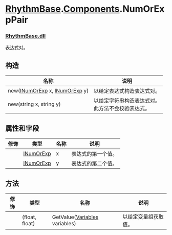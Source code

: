# [RhythmBase](../../RhythmToolkit.md).[Components](../namespace/Components.md).NumOrExpPair
### [RhythmBase.dll](../assembly/RhythmBase.md)
表达式对。  

## 构造
名称 | 说明
-|-
new([INumOrExp](../interface/INumOrExp.md) x, [INumOrExp](../interface/INumOrExp.md) y) | 以给定表达式构造表达式对。
new(string x, string y) | 以给定字符串构造表达式对。<br>此方法不会校验表达式。

## 属性和字段
修饰 | 类型 | 名称 | 说明
-|-|-|-
| | [INumOrExp](../interface/INumOrExp.md) | x | 表达式的第一个值。
| | [INumOrExp](../interface/INumOrExp.md) | y | 表达式的第二个值。

## 方法
修饰 | 类型 | 名称 | 说明
-|-|-|-
| | (float, float) | GetValue([Variables](../class/Variables.md) variables) | 以给定变量组获取值。